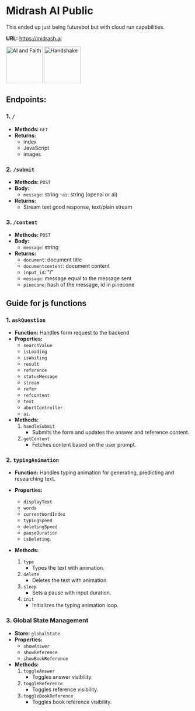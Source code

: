 # Midrash AI Public

This ended up just being futurebot but with cloud run capabilities.

**URL:** https://midrash.ai

[<img src="https://midrash.ai/static//images/aiandfaith.jpg" alt="AI and Faith" height="100" width="100">](https://aiandfaith.org) [<img src="https://midrash.ai/static//images/handshake.jpg" alt="Handshake" height="100" width="100">](https://handshake.fyi)

## Endpoints:

### 1. `/`

- **Methods:** `GET`
- **Returns:**
  - index
  - JavaScript
  - images

### 2. `/submit`

- **Methods:** `POST`
- **Body:**
  - `message`: string
  -`ai`: string (openai or ai)
- **Returns:**
  - Stream text good response, text/plain stream

### 3. `/content`

- **Methods:** `POST`
- **Body:**
  - `message`: string
- **Returns:**
  - `document`: document title
  - `documentcontent`: document content
  - `input_id`: "i"
  - `message`: message equal to the message sent
  - `pinecone`: hash of the message, id in pinecone


## Guide for js functions

### 1. `askQuestion`

- **Function:** Handles form request to the backend
- **Properties:**
    - `searchValue`
    - `isLoading`
    - `isWaiting`
    - `result`
    - `reference`
    - `statusMessage`
    - `stream`
    - `refer`
    - `refcontent`
    - `text`
    - `abortController`
    - `ai`.
- **Methods:**
    1.  `handleSubmit`
        - Submits the form and updates the answer and reference content.
    2.  `getContent`
        - Fetches content based on the user prompt.

### 2. `typingAnimation`

- **Function:** Handles typing animation for generating, predicting and researching text.
- **Properties:**
    - `displayText`
    - `words`
    - `currentWordIndex`
    - `typingSpeed`
    - `deletingSpeed`
    - `pauseDuration`
    - `isDeleting`.

- **Methods:**
    1. `type`
        - Types the text with animation.
    2. `delete`
        - Deletes the text with animation.
    3. `sleep`
        - Sets a pause with input duration.
    4. `init`
        - Initializes the typing animation loop.

### 3. Global State Management

- **Store:** `globalState`
- **Properties:**
    - `showAnswer`
    - `showReference`
    - `showBookReference`
- **Methods:**
    1. `toggleAnswer`
        - Toggles answer visibility.
    2. `toggleReference`
        - Toggles reference visibility.
    3. `toggleBookReference`
        - Toggles book reference visibility.